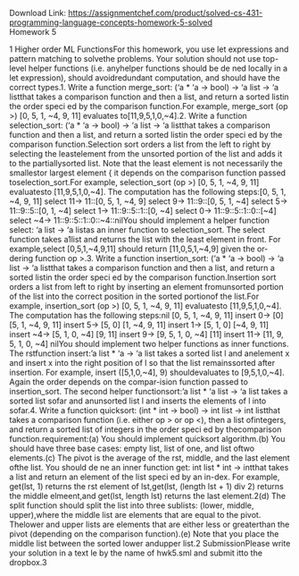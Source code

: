 Download Link: https://assignmentchef.com/product/solved-cs-431-programming-language-concepts-homework-5-solved
<br>
Homework 5

1 Higher order ML FunctionsFor this homework, you use let expressions and pattern matching to solvethe problems. Your solution should not use top-level helper functions (i.e. anyhelper functions should be de ned locally in a let expression), should avoidredundant computation, and should have the correct types.1. Write a function merge_sort: (‘a * ‘a -&gt; bool) -&gt; ‘a list -&gt; ‘a listthat takes a comparison function and then a list, and return a sorted listin the order speci ed by the comparison function.For example, merge_sort (op &gt;) [0, 5, 1, ~4, 9, 11] evaluates to[11,9,5,1,0,~4].2. Write a function selection_sort: (‘a * ‘a -&gt; bool) -&gt; ‘a list -&gt; ‘a listthat takes a comparison function and then a list, and return a sorted listin the order speci ed by the comparison function.Selection sort orders a list from the left to right by selecting the leastelement from the unsorted portion of the list and adds it to the partiallysorted list. Note that the least element is not necessarily the smallestor largest element { it depends on the comparison function passed toselection_sort.For example, selection_sort (op &gt;) [0, 5, 1, ~4, 9, 11] evaluatesto [11,9,5,1,0,~4]. The computation has the following steps:[0, 5, 1, ~4, 9, 11] select 11-&gt; 11::[0, 5, 1, ~4, 9] select 9-&gt; 11::9::[0, 5, 1, ~4] select 5-&gt; 11::9::5::[0, 1, ~4] select 1-&gt; 11::9::5::1::[0, ~4] select 0-&gt; 11::9::5::1::0::[~4] select ~4-&gt; 11::9::5::1::0::~4::nilYou should implement a helper function select: ‘a list -&gt; ‘a listas an inner function to selection_sort. The select function takes a1list and returns the list with the least element in front. For example,select [0,5,1,~4,9,11] should return [11,0,5,1,~4,9] given the or-dering function op &gt;.3. Write a function insertion_sort: (‘a * ‘a -&gt; bool) -&gt; ‘a list -&gt; ‘a listthat takes a comparison function and then a list, and return a sorted listin the order speci ed by the comparison function.Insertion sort orders a list from left to right by inserting an element fromunsorted portion of the list into the correct position in the sorted portionof the list.For example, insertion_sort (op &gt;) [0, 5, 1, ~4, 9, 11] evaluatesto [11,9,5,1,0,~4]. The computation has the following steps:nil [0, 5, 1, ~4, 9, 11] insert 0-&gt; [0] [5, 1, ~4, 9, 11] insert 5-&gt; [5, 0] [1, ~4, 9, 11] insert 1-&gt; [5, 1, 0] [~4, 9, 11] insert ~4-&gt; [5, 1, 0, ~4] [9, 11] insert 9-&gt; [9, 5, 1, 0, ~4] [11] insert 11-&gt; [11, 9, 5, 1, 0, ~4] nilYou should implement two helper functions as inner functions. The rstfunction insert:’a list * ‘a -&gt; ‘a list takes a sorted list l and anelement x and insert x into the right position of l so that the list remainssorted after insertion. For example, insert ([5,1,0,~4], 9) shouldevaluates to [9,5,1,0,~4]. Again the order depends on the compar-ision function passed to insertion_sort. The second helper functionsort:’a list * ‘a list -&gt; ‘a list takes a sorted list sofar and anunsorted list l and inserts the elements of l into sofar.4. Write a function quicksort: (int * int -&gt; bool) -&gt; int list -&gt; int listthat takes a comparison function (i.e. either op &gt; or op &lt;), then a list ofintegers, and return a sorted list of integers in the order speci ed by thecomparison function.requirement:(a) You should implement quicksort algorithm.(b) You should have three base cases: empty list, list of one, and list oftwo elements.(c) The pivot is the average of the rst, middle, and the last element ofthe list. You should de ne an inner function get: int list * int -&gt; intthat takes a list and return an element of the list speci ed by an in-dex. For example, get(lst, 1) returns the rst element of lst,get(lst, (length lst + 1) div 2) returns the middle elmeent,and get(lst, length lst) returns the last element.2(d) The split function should split the list into three sublists: (lower, middle, upper),where the middle list are elements that are equal to the pivot. Thelower and upper lists are elements that are either less or greaterthan the pivot (depending on the comparison function).(e) Note that you place the middle list between the sorted lower andupper list.2 SubmissionPlease write your solution in a text le by the name of hwk5.sml and submit itto the dropbox.3